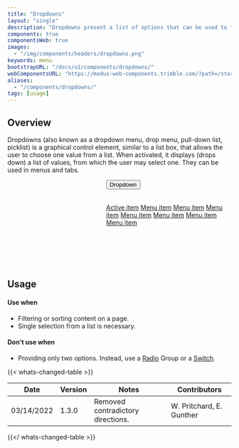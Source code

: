 ```yaml
---
title: "Dropdowns"
layout: "single"
description: "Dropdowns present a list of options that can be used to filter or sort existing content."
components: true
componentsWeb: true
images:
  - "/img/components/headers/dropdowns.png"
keywords: menu
bootstrapURL: "/docs/v2/components/dropdowns/"
webComponentsURL: "https://modus-web-components.trimble.com/?path=/story/components-dropdown--default"
aliases:
  - "/components/dropdowns/"
tags: [usage]
---
```


## Overview

Dropdowns (also known as a dropdown menu, drop menu, pull-down list, picklist) is a graphical control element, similar to a list box, that allows the user to choose one value from a list. When activated, it displays (drops down) a list of values, from which the user may select one. They can be used in menus and tabs.

<div class="guide-example-block p-3 mb-3 bg-secondary bg-opacity-10 w-100 mx-auto">
  <div class="guide-sample mb-3 mx-auto" style="padding-bottom: 120px; padding-left: 44%;">
    <div class="dropdown">
      <button
        class="btn btn-primary dropdown-toggle"
        type="button"
        id="dropdownMenuButton"
        data-bs-toggle="dropdown"
        aria-haspopup="true"
        aria-expanded="false"
      >
        Dropdown
      </button>
      <div
        class="dropdown-menu dropdown-menu-sm show"
        aria-labelledby="dropdownMenuButton"
        x-placement="bottom-start"
        style="will-change: transform; top: 0; left: 0; transform: translate3d(0, 32px, 0);"
      >
        <a class="dropdown-item active" href="#">Active item</a>
        <a class="dropdown-item" href="#">Menu item</a>
        <a class="dropdown-item" href="#">Menu item</a>
        <a class="dropdown-item" href="#">Menu item</a>
        <a class="dropdown-item" href="#">Menu item</a>
        <a class="dropdown-item" href="#">Menu item</a>
        <a class="dropdown-item" href="#">Menu item</a>
        <a class="dropdown-item" href="#">Menu item</a>
      </div>
    </div>
  </div>
</div>

## Usage

#### Use when

- Filtering or sorting content on a page.
- Single selection from a list is necessary.

#### Don't use when

- Providing only two options. Instead, use a [Radio](/components/web/radio-buttons/) Group or a [Switch](/components/web/switches/).

{{< whats-changed-table >}}

| Date       | Version | Notes                             | Contributors             |
| ---------- | ------- | --------------------------------- | ------------------------ |
| 03/14/2022 | 1.3.0   | Removed contradictory directions. | W. Pritchard, E. Gunther |

{{</ whats-changed-table >}}
